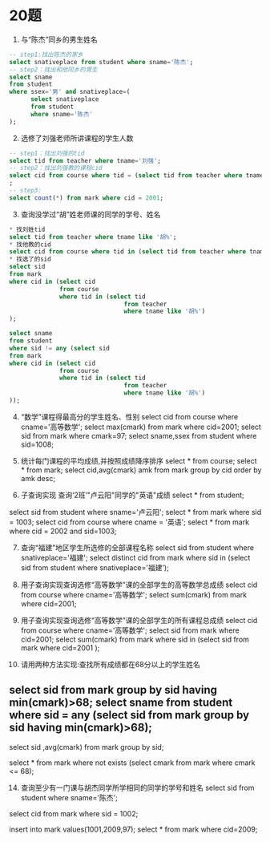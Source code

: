 # 20题
1. 与“陈杰”同乡的男生姓名
```sql
-- step1:找出陈杰的家乡
select snativeplace from student where sname='陈杰';
-- step2：找出和他同乡的男生
select sname 
from student 
where ssex='男' and snativeplace=(
      select snativeplace 
      from student 
      where sname='陈杰'
);
```
2. 选修了刘强老师所讲课程的学生人数
```sql
-- step1：找出刘强的tid
select tid from teacher where tname='刘强';
-- step2：找出刘强教的课程cid
select cid from course where tid = (select tid from teacher where tname='刘强')
;
-- step3:
select count(*) from mark where cid = 2001;
```

3. 查询没学过“胡”姓老师课的同学的学号、姓名
```sql
* 找刘姓tid
select tid from teacher where tname like '胡%';
* 找他教的cid
select cid from course where tid in (select tid from teacher where tname like '胡%');
* 找选了的sid
select sid 
from mark 
where cid in (select cid 
              from course 
              where tid in (select tid 
                                from teacher 
                                where tname like '胡%')
);

select sname 
from student 
where sid != any (select sid 
from mark 
where cid in (select cid 
              from course 
              where tid in (select tid 
                                from teacher 
                                where tname like '胡%')
));
```

4. “数学”课程得最高分的学生姓名、性别
select cid from course where cname='高等数学';
select max(cmark) from mark where cid=2001;
select sid from mark where cmark=97;
select sname,ssex from student where sid=1008;

5. 统计每门课程的平均成绩,并按照成绩降序排序
select * from course;
select * from mark;
select cid,avg(cmark) amk from mark group by cid order by amk desc;

6. 子查询实现 查询‘2班’"卢云阳"同学的"英语"成绩 
select * from student;

select sid from student where sname='卢云阳';
select * from mark where sid = 1003;
select cid from course where cname = '英语';
select * from mark where cid = 2002 and sid=1003;

7. 查询“福建”地区学生所选修的全部课程名称
select sid from student where snativeplace='福建';
select distinct cid from mark where sid in (select sid 
                                    from student 
                                    where snativeplace='福建');

10. 用子查询实现查询选修“高等数学”课的全部学生的高等数学总成绩 
select cid from course where cname='高等数学';
select sum(cmark) from mark where cid=2001;

11. 用子查询实现查询选修“高等数学”课的全部学生的所有课程总成绩
select cid from course where cname='高等数学';
select sid from mark where cid=2001;
select sum(cmark) from mark where sid in (select sid from mark where cid=2001
);

12. 请用两种方法实现:查找所有成绩都在68分以上的学生姓名

select sid from mark group by sid having min(cmark)>68;
select sname from student where sid = any (select sid from mark group by sid having min(cmark)>68);
---

select sid ,avg(cmark) from mark group by sid;

select * from mark where not exists (select cmark from mark where cmark <= 68);

14. 查询至少有一门课与胡杰同学所学相同的同学的学号和姓名
select sid from student where sname='陈杰';

select cid from mark where sid = 1002;

insert into mark values(1001,2009,97);
select * from mark where cid=2009;

